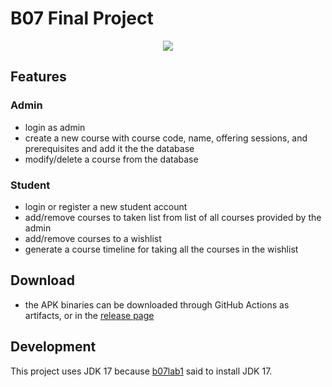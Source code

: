 # B07 Final Project

<p align="center">

<img align="center" src=https://user-images.githubusercontent.com/106021602/205779166-76b9049c-4b39-43f7-bb51-6d753502c9fe.png>
</p>

## Features

### Admin
- login as admin
- create a new course with course code, name, offering sessions, and prerequisites and add it the the database
- modify/delete a course from the database

### Student

- login or register a new student account
- add/remove courses to taken list from list of all courses provided by the admin
- add/remove courses to a wishlist
- generate a course timeline for taking all the courses in the wishlist

## Download

- the APK binaries can be downloaded through GitHub Actions as artifacts, or in the [release page](https://github.com/liuyulo/b07/releases)

## Development

This project uses JDK 17 because [b07lab1](https://q.utoronto.ca/courses/270856/files/22141165) said to install JDK 17.
